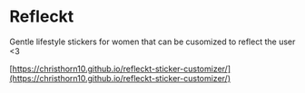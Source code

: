 # Refleckt
Gentle lifestyle stickers for women that can be cusomized to reflect the user <3

[https://christhorn10.github.io/refleckt-sticker-customizer/](https://christhorn10.github.io/refleckt-sticker-customizer/)
